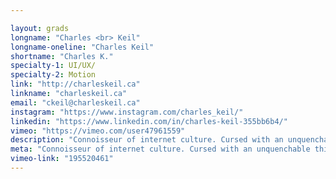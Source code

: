 ```yaml
---

layout: grads
longname: "Charles <br> Keil"
longname-oneline: "Charles Keil"
shortname: "Charles K."
specialty-1: UI/UX/
specialty-2: Motion
link: "http://charleskeil.ca"
linkname: "charleskeil.ca"
email: "ckeil@charleskeil.ca"
instagram: "https://www.instagram.com/charles_keil/"
linkedin: "https://www.linkedin.com/in/charles-keil-355bb6b4/"
vimeo: "https://vimeo.com/user47961559"
description: "Connoisseur of internet culture. Cursed with an unquenchable thirst to obtain new skills (especially in After Effects). I have a passion for making things and an even greater passion for making things move."
meta: "Connoisseur of internet culture. Cursed with an unquenchable thirst to obtain new skills (especially in After Effects). I have a passion for making things and an even greater passion for making things move."
vimeo-link: "195520461"
---
```

